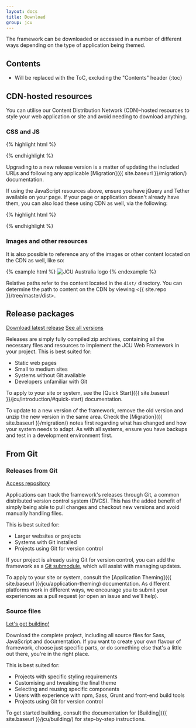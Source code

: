 ```yaml
---
layout: docs
title: Download
group: jcu
---
```


The framework can be downloaded or accessed in a number of different ways depending
on the type of application being themed.

## Contents

* Will be replaced with the ToC, excluding the "Contents" header
{:toc}

## CDN-hosted resources

You can utilise our Content Distribution Network (CDN)-hosted resources to
style your web application or site and avoid needing to download anything.

### CSS and JS

{% highlight html %}
  <link rel="stylesheet" href="{{ site.cdn.css }}" integrity="{{ site.cdn.css_hash }}" crossorigin="anonymous">
  <script src="{{ site.cdn.js }}" integrity="{{ site.cdn.js_hash }}" crossorigin="anonymous"></script>
{% endhighlight %}

Upgrading to a new release version is a matter of updating the included URLs
and following any applicable [Migration]({{ site.baseurl }}/migration/)
documentation.

If using the JavaScript resources above, ensure you have jQuery and Tether
available on your page.  If your page or application doesn't already have
them, you can also load these using CDN as well, via the following:

{% highlight html %}
  <script src="{{ site.cdn.jquery }}" integrity="{{ site.cdn.jquery_hash }}" crossorigin="anonymous"></script>
  <script src="{{ site.cdn.tether }}" integrity="{{ site.cdn.tether_hash }}" crossorigin="anonymous"></script>
{% endhighlight %}

### Images and other resources

It is also possible to reference any of the images or other content located on
the CDN as well, like so:

{% example html %}
<img src="{{ site.cdn.base}}/images/jcua-logo-campus-stack-full-colour.svg" alt="JCU Australia logo">
{% endexample %}

Relative paths refer to the content located in the `dist/` directory. You can
determine the path to content on the CDN by viewing
<{{ site.repo }}/tree/master/dist>.

## Release packages

<a class="btn btn-outline-primary" href="{{ site.download.dist }}">Download
latest release</a>
<a class="btn btn-outline-primary" href="{{ site.download.releases }}">See all
versions</a>

Releases are simply fully compiled zip archives, containing all the necessary
files and resources to implement the JCU Web Framework in your project.  This is
best suited for:

* Static web pages
* Small to medium sites
* Systems without Git available
* Developers unfamiliar with Git

To apply to your site or system, see the
[Quick Start]({{ site.baseurl }}/jcu/introduction/#quick-start) documentation.

To update to a new version of the framework, remove the old version and unzip
the new version in the same area.  Check the [Migration]({{ site.baseurl
}}/migration/) notes first regarding what has changed and how your system needs to
adapt.  As with all systems, ensure you have backups and test in a development
environment first.

## From Git

### Releases from Git

<a class="btn btn-outline-primary" href="{{ site.repo }}">Access repository</a>

Applications can track the framework's releases through Git, a common
distributed version control system (DVCS).  This has the added benefit of simply
being able to pull changes and checkout new versions and avoid manually handling
files.

This is best suited for:

* Larger websites or projects
* Systems with Git installed
* Projects using Git for version control

If your project is already using Git for version control, you can add
the framework as a [Git
submodule](http://www.git-scm.com/book/en/Git-Tools-Submodules), which will
assist with managing updates.

To apply to your site or system, consult the [Application Theming]({{
site.baseurl }}/jcu/application-theming) documentation.  As different platforms
work in different ways, we encourage you to submit your experiences as a pull
request (or open an issue and we'll help).

### Source files

<a class="btn btn-outline-primary" href="{{ site.baseurl }}/jcu/building/">Let's get building!</a>

Download the complete project, including all source files for Sass, JavaScript
and documentation.  If you want to create your own flavour of framework, choose
just specific parts, or do something else that's a little out there, you're in
the right place.

This is best suited for:

* Projects with specific styling requirements
* Customising and tweaking the final theme
* Selecting and reusing specific components
* Users with experience with npm, Sass, Grunt and front-end build tools
* Projects using Git for version control

To get started building, consult the documentation for
[Building]({{ site.baseurl }}/jcu/building/) for step-by-step instructions.

